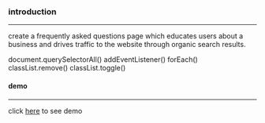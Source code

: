 ### introduction
---
create a frequently asked questions page which educates users about a business and drives traffic to the website through organic search results.    



document.querySelectorAll()
addEventListener()
forEach()
classList.remove()
classList.toggle()



#### demo
---
click [here]() to see demo
